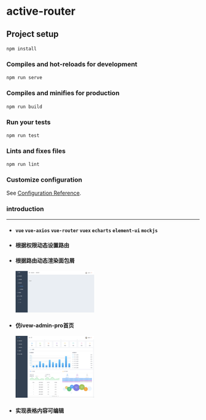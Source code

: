 # active-router

## Project setup
```
npm install
```

### Compiles and hot-reloads for development
```
npm run serve
```

### Compiles and minifies for production
```
npm run build
```

### Run your tests
```
npm run test
```

### Lints and fixes files
```
npm run lint
```

### Customize configuration
See [Configuration Reference](https://cli.vuejs.org/config/).



### introduction

---

- #### `vue` `vue-axios` `vue-router` `vuex` `echarts` `element-ui` `mockjs` 

- #### 根据权限动态设置路由

- #### 根据路由动态渲染面包屑

  <img src="./screenshot/breadcrumb.png" style="zoom:20%;" />

- #### 仿ivew-admin-pro首页

  <img src="./screenshot/indexPage.png" style="zoom:20%;" />

- #### 实现表格内容可编辑

